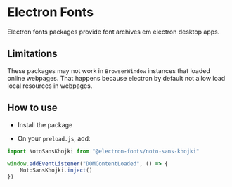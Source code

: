 # Electron Fonts

Electron fonts packages provide font archives em electron desktop apps.

## Limitations

These packages may not work in `BrowserWindow` instances that loaded online webpages. That happens because electron by default not allow load local resources in webpages.

## How to use

* Install the package

* On your `preload.js`, add:

```ts
import NotoSansKhojki from "@electron-fonts/noto-sans-khojki"

window.addEventListener("DOMContentLoaded", () => {
    NotoSansKhojki.inject()
})
```